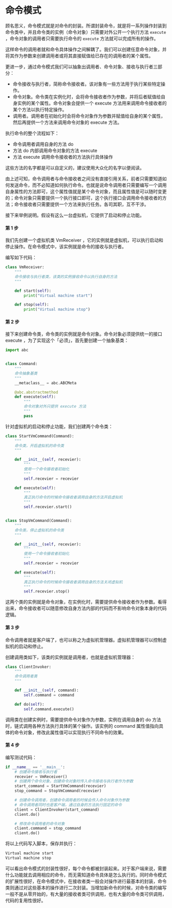 # 命令模式

顾名思义，命令模式就是对命令的封装。所谓封装命令，就是将一系列操作封装到命令类中，并且命令类的实例（命令对象）只需要对外公开一个执行方法 `execute` ，命令对象的调用者只需要执行命令的 `execute` 方法就可以完成所有的操作。

这样命令的调用者就和命令具体操作之间解耦了。我们可以创建任意命令对象，并将其作为参数来创建调用者或将其直接赋值给已存在的调用者的某个属性。

更进一步，通过命令模式我们可以抽象出调用者、命令对象、接收与执行者三部分：

- 命令接收与执行者，简称命令接收者。该对象有一些方法用于执行某些特定操作。
- 命令对象。命令类在实例化时，会将命令接收者作为参数，并将后者赋值给自身实例的某个属性。命令对象会提供一个 execute 方法用来调用命令接收者的某个方法以执行特定操作。
- 调用者。调用者在初始化时会将命令对象作为参数并赋值给自身的某个属性，然后再提供一个方法来调用命令对象的 execute 方法。

执行命令的整个流程如下：

- 命令调用者调用自身的方法 do
- 方法 do 内部调用命令对象的方法 execute
- 方法 execute 调用命令接收者的方法执行具体操作

这些方法的名字都是可以自定义的，建议使用大众化的名字以便阅读。

由上述可知，命令调用者与命令接收者之间没有直接引用关系，前者只需要知道如何发送命令，而不必知道如何执行命令。也就是说命令调用者只需要编写一个调用自身属性的方法即可，这个属性值就是某个命令对象，而且属性值是可以随时变更的；命令对象只需要提供一个执行接口即可，这个执行接口会调用命令接收者的方法；命令接收者只需要提供一个方法来执行任务。各司其职，互不干涉。

接下来举例说明。假设有这么一台虚拟机，它提供了启动和停止功能。

#### 第 1 步

我们先创建一个虚拟机类 VmReceiver ，它的实例就是虚拟机，可以执行启动和停止操作。在命令模式中，该实例就是命令的接收与执行者。

编写如下代码：

```python
class VmReceiver:
    """
    命令接收与执行者类，该类的实例接收命令以执行自身的方法
    """

    def start(self):
        print("Virtual machine start")

    def stop(self):
        print("Virtual machine stop")
```

#### 第 2 步

接下来创建命令类，命令类的实例就是命令对象。命令对象必须提供统一的接口 execute ，为了实现这个「必须」，首先要创建一个抽象基类：

```python
import abc


class Command:
    """
    命令抽象基类
    """
    __metaclass__ = abc.ABCMeta

    @abc.abstractmethod
    def execute(self):
        """
        命令对象对外只提供 execute 方法
        """
        pass
```

针对虚拟机的启动和停止功能，我们创建两个命令类：

```python
class StartVmCommand(Command):
    """
    命令类，开启虚拟机的命令类
    """

    def __init__(self, recevier):
        """
        使用一个命令接收者初始化
        """
        self.recevier = recevier

    def execute(self):
        """
        真正执行命令的时候命令接收者调用自身的方法开启虚拟机
        """
        self.recevier.start()


class StopVmCommand(Command):
    """
    命令类，停止虚拟机的命令类
    """

    def __init__(self, recevier):
        """
        使用一个命令接收者初始化
        """
        self.recevier = recevier

    def execute(self):
        """
        真正执行命令的时候命令接收者调用自身的方法关闭虚拟机
        """
        self.recevier.stop()
```

这两个类的实例就是命令对象，在实例化时，需要提供命令接收者作为参数。看得出来，命令接收者可以随意修改自身方法内部的代码而不影响命令对象本身的代码逻辑。

#### 第 3 步

命令调用者就是客户端了，也可以称之为虚拟机管理器。虚拟机管理器可以控制虚拟机的启动和停止。

创建调用类如下，该类的实例就是调用者，也就是虚拟机管理器：

```python
class ClientInvoker:
    """
    命令调用者类
    """

    def __init__(self, command):
        self.command = command

    def do(self):
        self.command.execute()
```

调用类在创建实例时，需要提供命令对象作为参数，实例在调用自身的 do 方法时，链式调用各种方法执行具体的某个操作。该实例的 command 属性值指向具体的命令对象，修改此属性值可以实现执行不同命令的效果。

#### 第 4 步

编写测试代码：

```python
if __name__ == '__main__':
    # 创建命令接收与执行者
    recevier = VmReceiver()
    # 创建两个命令对象，创建命令对象时传入命令接收与执行者作为参数
    start_command = StartVmCommand(recevier)
    stop_command = StopVmCommand(recevier)

    # 创建命令调用者，创建命令调用者的时候会传入命令对象作为参数
    # 命令调用者同时也是客户端，通过自身的方法执行固定的命令
    client = ClientInvoker(start_command)
    client.do()

    # 修改命令调用者的命令对象
    client.command = stop_command
    client.do()
```

将以上代码写入脚本，保存并执行：

```bash
Virtual machine start
Virtual machine stop
```

可以看出命令模式的封装性很好，每个命令都被封装起来。对于客户端来说，需要什么功能就去调用相应的命令，而无需知道命令具体是怎么执行的。同时命令模式的扩展性很好，在命令模式中，在接收者类一般会对操作进行最基本的封装，命令类则通过对这些基本的操作进行二次封装。当增加新命令的时候，对命令类的编写一般不是从零开始的，有大量的接收者类可供调用，也有大量的命令类可供调用，代码的复用性很好。

